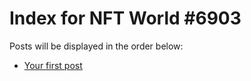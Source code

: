 # Index for NFT World #6903
Posts will be displayed in the order below:

- [Your first post](./001-first.md)


